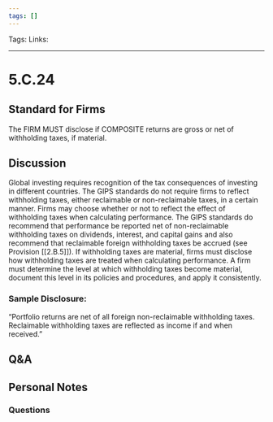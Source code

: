 ```yaml
---
tags: []
---
```

Tags:
Links: 
___
# 5.C.24
## Standard for Firms
The FIRM MUST disclose if COMPOSITE returns are gross or net of withholding taxes, if material.
## Discussion
Global investing requires recognition of the tax consequences of investing in different countries. The GIPS standards do not require firms to reflect withholding taxes, either reclaimable or non-reclaimable taxes, in a certain manner. Firms may choose whether or not to reflect the effect of withholding taxes when calculating performance. The GIPS standards do recommend that performance be reported net of non-reclaimable withholding taxes on dividends, interest, and capital gains and also recommend that reclaimable foreign withholding taxes be accrued (see Provision [[2.B.5]]). If withholding taxes are material, firms must disclose how withholding taxes are treated when calculating performance. A firm must determine the level at which withholding taxes become material, document this level in its policies and procedures, and apply it consistently.
### Sample Disclosure:
“Portfolio returns are net of all foreign non-reclaimable withholding taxes. Reclaimable withholding taxes are reflected as income if and when received.”
## Q&A

## Personal Notes

### Questions